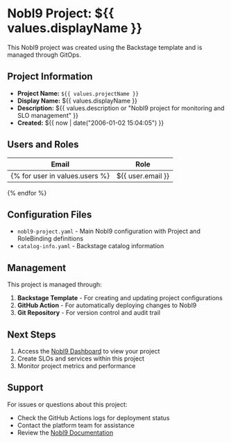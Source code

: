 # Nobl9 Project: ${{ values.displayName }}

This Nobl9 project was created using the Backstage template and is managed through GitOps.

## Project Information

- **Project Name:** `${{ values.projectName }}`
- **Display Name:** ${{ values.displayName }}
- **Description:** ${{ values.description or "Nobl9 project for monitoring and SLO management" }}
- **Created:** ${{ now | date("2006-01-02 15:04:05") }}

## Users and Roles

| Email | Role |
|-------|------|
{% for user in values.users %}| ${{ user.email }} | ${{ user.role }} |
{% endfor %}

## Configuration Files

- `nobl9-project.yaml` - Main Nobl9 configuration with Project and RoleBinding definitions
- `catalog-info.yaml` - Backstage catalog information

## Management

This project is managed through:
1. **Backstage Template** - For creating and updating project configurations
2. **GitHub Action** - For automatically deploying changes to Nobl9
3. **Git Repository** - For version control and audit trail

## Next Steps

1. Access the [Nobl9 Dashboard](https://app.nobl9.com) to view your project
2. Create SLOs and services within this project
3. Monitor project metrics and performance

## Support

For issues or questions about this project:
- Check the GitHub Actions logs for deployment status
- Contact the platform team for assistance
- Review the [Nobl9 Documentation](https://docs.nobl9.com) 